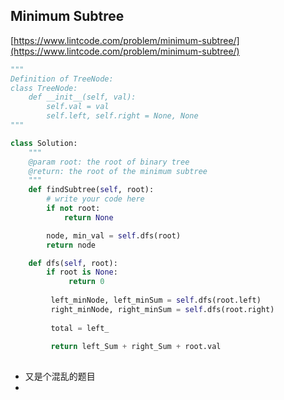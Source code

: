 ## Minimum Subtree

[https://www.lintcode.com/problem/minimum-subtree/](https://www.lintcode.com/problem/minimum-subtree/)

```py
"""
Definition of TreeNode:
class TreeNode:
    def __init__(self, val):
        self.val = val
        self.left, self.right = None, None
"""

class Solution:
    """
    @param root: the root of binary tree
    @return: the root of the minimum subtree
    """
    def findSubtree(self, root):
        # write your code here
        if not root:
            return None

        node, min_val = self.dfs(root)
        return node

    def dfs(self, root):
        if root is None:
             return 0
         
         left_minNode, left_minSum = self.dfs(root.left)
         right_minNode, right_minSum = self.dfs(root.right)
         
         total = left_
         
         return left_Sum + right_Sum + root.val
         
```

* 又是个混乱的题目
* 


